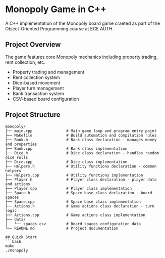 # Monopoly Game in C++

A C++ implementation of the Monopoly board game craeted as part of the Object-Oriented Programming course at ECE AUTH.

## Project Overview

The game features core Monopoly mechanics including property trading, rent collection, etc.

- Property trading and management
- Rent collection system
- Dice-based movement
- Player turn management
- Bank transaction system
- CSV-based board configuration

## Projcet Structure
```text
monopoly/
├── main.cpp               # Main game loop and program entry point
├── Makefile               # Build automation and compilation rules
├── Bank.h                 # Bank class declaration - manages money and properties
├── Bank.cpp               # Bank class implementation
├── Dice.h                 # Dice class declaration - handles random dice rolls
├── Dice.cpp               # Dice class implementation
├── Helpers.h              # Utility functions declaration - common helpers
├── Helpers.cpp            # Utility functions implementation
├── Player.h               # Player class declaration - player data and actions
├── Player.cpp             # Player class implementation
├── Space.h                # Space base class declaration - board spaces
├── Space.cpp              # Space base class implementation
├── Actions.h              # Game actions class declaration - turn logic
├── Actions.cpp            # Game actions class implementation
├── data/
│   └── spaces.csv         # Board spaces configuration data
└── README.md              # Project documentation

## Quick Start
```bash
make
./monopoly
